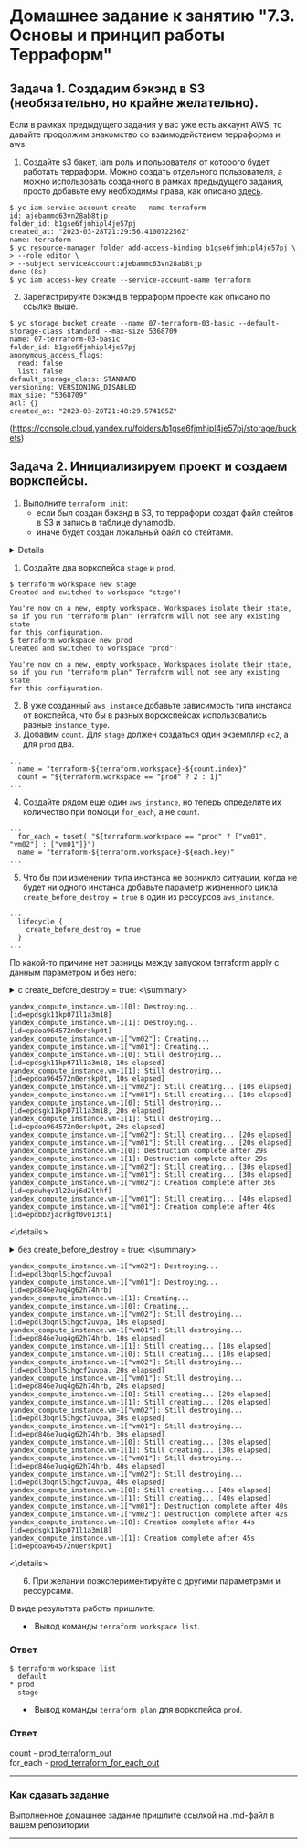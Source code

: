 # Домашнее задание к занятию "7.3. Основы и принцип работы Терраформ"

## Задача 1. Создадим бэкэнд в S3 (необязательно, но крайне желательно).

Если в рамках предыдущего задания у вас уже есть аккаунт AWS, то давайте продолжим знакомство со взаимодействием
терраформа и aws. 

1. Создайте s3 бакет, iam роль и пользователя от которого будет работать терраформ. Можно создать отдельного пользователя,
а можно использовать созданного в рамках предыдущего задания, просто добавьте ему необходимы права, как описано 
[здесь](https://www.terraform.io/docs/backends/types/s3.html).
```
$ yc iam service-account create --name terraform
id: ajebammc63vn28ab8tjp
folder_id: b1gse6fjmhipl4je57pj
created_at: "2023-03-28T21:29:56.410072256Z"
name: terraform
$ yc resource-manager folder add-access-binding b1gse6fjmhipl4je57pj \
> --role editor \
> --subject serviceAccount:ajebammc63vn28ab8tjp
done (8s)
$ yc iam access-key create --service-account-name terraform

```

2. Зарегистрируйте бэкэнд в терраформ проекте как описано по ссылке выше. 
```
$ yc storage bucket create --name 07-terraform-03-basic --default-storage-class standard --max-size 5368709
name: 07-terraform-03-basic
folder_id: b1gse6fjmhipl4je57pj
anonymous_access_flags:
  read: false
  list: false
default_storage_class: STANDARD
versioning: VERSIONING_DISABLED
max_size: "5368709"
acl: {}
created_at: "2023-03-28T21:48:29.574105Z"
```
(https://console.cloud.yandex.ru/folders/b1gse6fjmhipl4je57pj/storage/buckets)

## Задача 2. Инициализируем проект и создаем воркспейсы. 

1. Выполните `terraform init`:
    * если был создан бэкэнд в S3, то терраформ создат файл стейтов в S3 и запись в таблице 
dynamodb.
    * иначе будет создан локальный файл со стейтами.  

<details>

```
$ terraform init

Initializing the backend...

Successfully configured the backend "s3"! Terraform will automatically
use this backend unless the backend configuration changes.

Initializing provider plugins...
- Finding latest version of yandex-cloud/yandex...
- Installing yandex-cloud/yandex v0.88.0...
- Installed yandex-cloud/yandex v0.88.0 (unauthenticated)

Terraform has created a lock file .terraform.lock.hcl to record the provider
selections it made above. Include this file in your version control repository
so that Terraform can guarantee to make the same selections by default when
you run "terraform init" in the future.

╷
│ Warning: Incomplete lock file information for providers
│
│ Due to your customized provider installation methods, Terraform was forced to calculate lock file checksums locally for the following providers:
│   - yandex-cloud/yandex
│
│ The current .terraform.lock.hcl file only includes checksums for linux_386, so Terraform running on another platform will fail to install these providers.
│
│ To calculate additional checksums for another platform, run:
│   terraform providers lock -platform=linux_amd64
│ (where linux_amd64 is the platform to generate)
╵

Terraform has been successfully initialized!

You may now begin working with Terraform. Try running "terraform plan" to see
any changes that are required for your infrastructure. All Terraform commands
should now work.

If you ever set or change modules or backend configuration for Terraform,
rerun this command to reinitialize your working directory. If you forget, other
commands will detect it and remind you to do so if necessary.
```
</details>

1. Создайте два воркспейса `stage` и `prod`.
```
$ terraform workspace new stage
Created and switched to workspace "stage"!

You're now on a new, empty workspace. Workspaces isolate their state,
so if you run "terraform plan" Terraform will not see any existing state
for this configuration.
$ terraform workspace new prod
Created and switched to workspace "prod"!

You're now on a new, empty workspace. Workspaces isolate their state,
so if you run "terraform plan" Terraform will not see any existing state
for this configuration.
```
2. В уже созданный `aws_instance` добавьте зависимость типа инстанса от вокспейса, что бы в разных ворскспейсах 
использовались разные `instance_type`.
3. Добавим `count`. Для `stage` должен создаться один экземпляр `ec2`, а для `prod` два. 
```
...
  name = "terraform-${terraform.workspace}-${count.index}"
  count = "${terraform.workspace == "prod" ? 2 : 1}"
...
```
4. Создайте рядом еще один `aws_instance`, но теперь определите их количество при помощи `for_each`, а не `count`.
```
...
  for_each = toset( "${terraform.workspace == "prod" ? ["vm01", "vm02"] : ["vm01"]}")
  name = "terraform-${terraform.workspace}-${each.key}"
...
```

5. Что бы при изменении типа инстанса не возникло ситуации, когда не будет ни одного инстанса добавьте параметр
жизненного цикла `create_before_destroy = true` в один из рессурсов `aws_instance`.
```
...
  lifecycle {
    create_before_destroy = true
  }
...
```
По какой-то причине нет разницы между запуском terraform apply с данным параметром и без него:

<details><summary> с create_before_destroy = true: <\summary>

```
yandex_compute_instance.vm-1[0]: Destroying... [id=epdsgk11kp071l1a3m18]
yandex_compute_instance.vm-1[1]: Destroying... [id=epdoa964572n0erskp0t]
yandex_compute_instance.vm-1["vm02"]: Creating...
yandex_compute_instance.vm-1["vm01"]: Creating...
yandex_compute_instance.vm-1[0]: Still destroying... [id=epdsgk11kp071l1a3m18, 10s elapsed]
yandex_compute_instance.vm-1[1]: Still destroying... [id=epdoa964572n0erskp0t, 10s elapsed]
yandex_compute_instance.vm-1["vm02"]: Still creating... [10s elapsed]
yandex_compute_instance.vm-1["vm01"]: Still creating... [10s elapsed]
yandex_compute_instance.vm-1[0]: Still destroying... [id=epdsgk11kp071l1a3m18, 20s elapsed]
yandex_compute_instance.vm-1[1]: Still destroying... [id=epdoa964572n0erskp0t, 20s elapsed]
yandex_compute_instance.vm-1["vm02"]: Still creating... [20s elapsed]
yandex_compute_instance.vm-1["vm01"]: Still creating... [20s elapsed]
yandex_compute_instance.vm-1[0]: Destruction complete after 29s
yandex_compute_instance.vm-1[1]: Destruction complete after 29s
yandex_compute_instance.vm-1["vm02"]: Still creating... [30s elapsed]
yandex_compute_instance.vm-1["vm01"]: Still creating... [30s elapsed]
yandex_compute_instance.vm-1["vm02"]: Creation complete after 36s [id=epduhqv1l22uj6d2lthf]
yandex_compute_instance.vm-1["vm01"]: Still creating... [40s elapsed]
yandex_compute_instance.vm-1["vm01"]: Creation complete after 46s [id=epdbb2jacrbgf0v013ti]
```

<\details>

<details><summary>без create_before_destroy = true: <\summary>

```
yandex_compute_instance.vm-1["vm02"]: Destroying... [id=epdl3bqnl5ihgcf2uvpa]
yandex_compute_instance.vm-1["vm01"]: Destroying... [id=epd846e7uq4g62h74hrb]
yandex_compute_instance.vm-1[1]: Creating...
yandex_compute_instance.vm-1[0]: Creating...
yandex_compute_instance.vm-1["vm02"]: Still destroying... [id=epdl3bqnl5ihgcf2uvpa, 10s elapsed]
yandex_compute_instance.vm-1["vm01"]: Still destroying... [id=epd846e7uq4g62h74hrb, 10s elapsed]
yandex_compute_instance.vm-1[1]: Still creating... [10s elapsed]
yandex_compute_instance.vm-1[0]: Still creating... [10s elapsed]
yandex_compute_instance.vm-1["vm02"]: Still destroying... [id=epdl3bqnl5ihgcf2uvpa, 20s elapsed]
yandex_compute_instance.vm-1["vm01"]: Still destroying... [id=epd846e7uq4g62h74hrb, 20s elapsed]
yandex_compute_instance.vm-1[0]: Still creating... [20s elapsed]
yandex_compute_instance.vm-1[1]: Still creating... [20s elapsed]
yandex_compute_instance.vm-1["vm02"]: Still destroying... [id=epdl3bqnl5ihgcf2uvpa, 30s elapsed]
yandex_compute_instance.vm-1["vm01"]: Still destroying... [id=epd846e7uq4g62h74hrb, 30s elapsed]
yandex_compute_instance.vm-1[0]: Still creating... [30s elapsed]
yandex_compute_instance.vm-1[1]: Still creating... [30s elapsed]
yandex_compute_instance.vm-1["vm01"]: Still destroying... [id=epd846e7uq4g62h74hrb, 40s elapsed]
yandex_compute_instance.vm-1["vm02"]: Still destroying... [id=epdl3bqnl5ihgcf2uvpa, 40s elapsed]
yandex_compute_instance.vm-1[0]: Still creating... [40s elapsed]
yandex_compute_instance.vm-1[1]: Still creating... [40s elapsed]
yandex_compute_instance.vm-1["vm01"]: Destruction complete after 40s
yandex_compute_instance.vm-1["vm02"]: Destruction complete after 42s
yandex_compute_instance.vm-1[0]: Creation complete after 44s [id=epdsgk11kp071l1a3m18]
yandex_compute_instance.vm-1[1]: Creation complete after 45s [id=epdoa964572n0erskp0t]
```

<\details>

6. При желании поэкспериментируйте с другими параметрами и рессурсами.

В виде результата работы пришлите:
* Вывод команды `terraform workspace list`.
### Ответ
```
$ terraform workspace list
  default
* prod
  stage
```
* Вывод команды `terraform plan` для воркспейса `prod`.  
### Ответ

count - [prod_terraform_out](https://github.com/Scandr/devops-netology/blob/main/07-terraform-03-basic/prod_terraform_out.txt) </br>
for_each - [prod_terraform_for_each_out](https://github.com/Scandr/devops-netology/blob/main/07-terraform-03-basic/prod_terraform_for_each_out.txt)</br>

---

### Как cдавать задание

Выполненное домашнее задание пришлите ссылкой на .md-файл в вашем репозитории.

---
